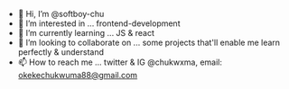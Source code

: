 - 👋 Hi, I’m @softboy-chu
- 👀 I’m interested in ... frontend-development
- 🌱 I’m currently learning ... JS & react
- 💞️ I’m looking to collaborate on ... some projects that'll enable me learn perfectly & understand
- 📫 How to reach me ... twitter & IG @chukwxma, email: okekechukwuma88@gmail.com 

<!---
softboy-chu/softboy-chu is a ✨ special ✨ repository because its `README.md` (this file) appears on your GitHub profile.
You can click the Preview link to take a look at your changes.
--->
